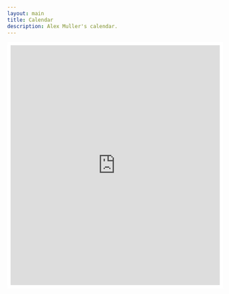 ```yaml
---
layout: main
title: Calendar
description: Alex Muller's calendar.
---
```


<div style="background: #fff; border: 8px solid #fff">
  <iframe
    src="https://www.google.com/calendar/b/0/embed?showTitle=0&amp;showCalendars=0&amp;mode=WEEK&amp;height=600&amp;wkst=2&amp;bgcolor=%23FFFFFF&amp;src=alexlmuller%40gmail.com&amp;color=%232952A3&amp;src=31n7vsda155crsm956iaql88m62ae3rs%40import.calendar.google.com&amp;color=%235229A3&amp;ctz=Europe%2FLondon"
    style=" border-width:0;"
    width="100%"
    height="560"
    frameborder="0"
    scrolling="no">
  </iframe>
</div>